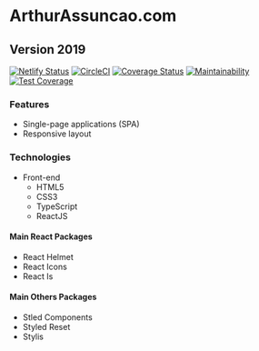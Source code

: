 # ArthurAssuncao.com
## Version 2019

[![Netlify Status](https://api.netlify.com/api/v1/badges/38daf41b-83b7-40f8-9c05-ba5b85189f5a/deploy-status)](https://app.netlify.com/sites/arthurassuncao/deploys) [![CircleCI](https://circleci.com/gh/ArthurAssuncao/ArthurAssuncao.com.svg?style=svg)](https://circleci.com/gh/ArthurAssuncao/ArthurAssuncao.com) [![Coverage Status](https://coveralls.io/repos/github/ArthurAssuncao/ArthurAssuncao.com/badge.svg?branch=master)](https://coveralls.io/github/ArthurAssuncao/ArthurAssuncao.com?branch=master) [![Maintainability](https://api.codeclimate.com/v1/badges/8a9d55bc67ad89c02b94/maintainability)](https://codeclimate.com/github/ArthurAssuncao/ArthurAssuncao.com/maintainability) [![Test Coverage](https://api.codeclimate.com/v1/badges/8a9d55bc67ad89c02b94/test_coverage)](https://codeclimate.com/github/ArthurAssuncao/ArthurAssuncao.com/test_coverage)

### Features

- Single-page applications (SPA)
- Responsive layout

### Technologies
- Front-end
  - HTML5
  - CSS3
  - TypeScript
  - ReactJS

#### Main React Packages
- React Helmet
- React Icons
- React Is

#### Main Others Packages
- Stled Components
- Styled Reset
- Stylis
